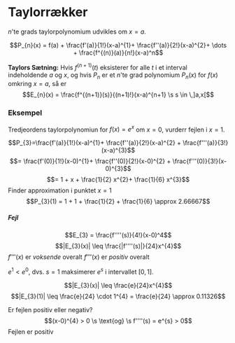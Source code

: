 # Taylorrækker
$n$'te grads taylorpolynomium udvikles om $x = a$.

$$P_{n}(x) = f(a) + \frac{f'(a)}{1!}(x-a)^{1}+ \frac{f''(a)}{2!}(x-a)^{2}+ \dots + \frac{f^{(n)}(a)}{n!}(x-a)^n$$

**Taylors Sætning:**
Hvis $f^{(n+1)}(t)$ eksisterer for alle $t$ i et interval indeholdende $a$ og $x$, og hvis $P_{n}$ er et $n$'te grad polynomium $P_{n}(x)$ for $f(x)$ omkring $x=a$, så er
$$E_{n}(x) = \frac{f^{(n+1)}(s)}{(n+1)!}(x-a)^{n+1} \s s \in \,]a,x[$$

### Eksempel
Tredjeordens taylorpolynomiun for $f(x) = e^{x}$ om $x=0$, vurderr fejlen i $x=1$.

$$P_{3}=\frac{f'(a)}{1!}(x-a)^{1}+ \frac{f''(a)}{2!}(x-a)^{2} + \frac{f'''(a)}{3!}(x-a)^{3}$$
$$= \frac{f'(0)}{1!}(x-0)^{1}+ \frac{f''(0)}{2!}(x-0)^{2} + \frac{f'''(0)}{3!}(x-0)^{3}$$
$$= 1 + x + \frac{1}{2} x^{2}+ \frac{1}{6} x^{3}$$
Finder approximation i punktet $x=1$
$$P_{3}(1) = 1 + 1 + \frac{1}{2} + \frac{1}{6} \approx 2.66667$$

##### Fejl
$$E_{3} = \frac{f''''(s)}{4!}(x-0)^4$$
$$|E_{3}(x)| \leq \frac{|f''''(s)|}{24}x^{4}$$
$f''''(x)$ er *voksende* overalt
$f''''(x)$ er *positiv* overalt

$e^{1} < e^{0}$, dvs. $s=1$ maksimerer $e^{s}$ i intervallet $[0,1]$.

$$|E_{3}(x)| \leq \frac{e}{24}x^{4}$$
$$|E_{3}(1)| \leq \frac{e}{24} \cdot 1^{4} = \frac{e}{24} \approx 0.11326$$

Er fejlen positiv eller negativ?
$$(x-0)^{4} > 0 \s \text{og} \s f''''(s) = e^{s} > 0$$
Fejlen er positiv
